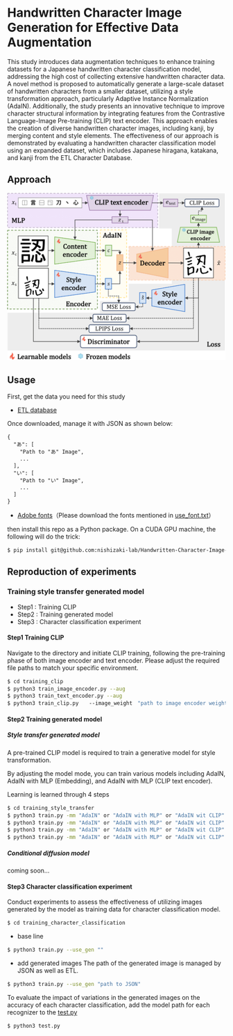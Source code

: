 # Handwritten Character Image Generation for Effective Data Augmentation
This study introduces data augmentation techniques to enhance training datasets for a Japanese handwritten character classification model, addressing the high cost of collecting extensive handwritten character data. A novel method is proposed to automatically generate a large-scale dataset of handwritten characters from a smaller dataset, utilizing a style transformation approach, particularly Adaptive Instance Normalization (AdaIN). Additionally, the study presents an innovative technique to improve character structural information by integrating features from the Contrastive Language-Image Pre-training (CLIP) text encoder. This approach enables the creation of diverse handwritten character images, including kanji, by merging content and style elements. The effectiveness of our approach is demonstrated by evaluating a handwritten character classification model using an expanded dataset, which includes Japanese hiragana, katakana, and kanji from the ETL Character Database.

## Approach
![adain_with_mlp](adain_with_mlp.png)

## Usage
First, get the data you need for this study
- [ETL database](http://etlcdb.db.aist.go.jp/?lang=ja)

Once downloaded, manage it with JSON as shown below:
```
{
  "あ": [
    "Path to "あ" Image",
    ...
  ],
  "い": [
    "Path to "い" Image",
    ...
  ]
}
```

- [Adobe fonts](https://fonts.adobe.com/)（Please download the fonts mentioned in [use_font.txt](information/use_font.txt)）

then install this repo as a Python package. On a CUDA GPU machine, the following will do the trick:
```bash
$ pip install git@github.com:nishizaki-lab/Handwritten-Character-Image-Generation.git
```

## Reproduction of experiments
### Training style transfer generated model
- Step1 : Training CLIP
- Step2 : Training generated model
- Step3 : Character classification experiment

#### Step1 Training CLIP
Navigate to the directory and initiate CLIP training, following the pre-training phase of both image encoder and text encoder.
Please adjust the required file paths to match your specific environment.
```bash
$ cd training_clip
$ python3 train_image_encoder.py --aug
$ python3 train_text_encoder.py --aug
$ python3 train_clip.py　　--image_weight　"path to image encoder weight" --text_weight "path to text encoder weight"
```

#### Step2 Training generated model
##### Style transfer generated model
A pre-trained CLIP model is required to train a generative model for style transformation.

By adjusting the model mode, you can train various models including AdaIN, AdaIN with MLP (Embedding), and AdaIN with MLP (CLIP text encoder).

Learning is learned through 4 steps
```bash
$ cd training_style_transfer
$ python3 train.py -mm "AdaIN" or "AdaIN with MLP" or "AdaIN wit CLIP" --clip_weight "path to CLIP weight" --step_type step1
$ python3 train.py -mm "AdaIN" or "AdaIN with MLP" or "AdaIN wit CLIP" --clip_weight "path to CLIP weight" --step_type step2 --gen_weight "path to step1 gen weight" --disc_weight "path to step1 disc weight"
$ python3 train.py -mm "AdaIN" or "AdaIN with MLP" or "AdaIN wit CLIP" --clip_weight "path to CLIP weight" --step_type step3 --gen_weight "path to step2 gen weight" --disc_weight "path to step2 disc weight"
$ python3 train.py -mm "AdaIN" or "AdaIN with MLP" or "AdaIN wit CLIP" --clip_weight "path to CLIP weight" --step_type step_end --gen_weight "path to step3 gen weight" --disc_weight "path to step3 disc weight"
```

##### Conditional diffusion model
coming soon...

#### Step3 Character classification experiment
Conduct experiments to assess the effectiveness of utilizing images generated by the model as training data for character classification model.
```bash
$ cd training_character_classification
```
- base line
```bash
$ python3 train.py --use_gen ""
```
- add generated images
The path of the generated image is managed by JSON as well as ETL.
```bash
$ python3 train.py --use_gen "path to JSON"
```

To evaluate the impact of variations in the generated images on the accuracy of each character classification, add the model path for each recognizer to the [test.py](training_character_classification/test.py)
```bash
$ python3 test.py
```


